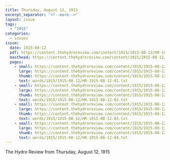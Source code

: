 ```yaml
---
title: Thursday, August 12, 1915
excerpt_separator: "<!--more-->"
layout: issue
tags:
  - "1915"
categories:
  - issues
issue:
  date: 1915-08-12
  pdf: https://content.thehydroreview.com/content/1915/1915-08-12/HR-1915-08-12.pdf
  masthead: https://content.thehydroreview.com/content/1915/1915-08-12/masthead/HR-1915-08-12.jpg
  pages:
    - small: https://content.thehydroreview.com/content/1915/1915-08-12/small/HR-1915-08-12-01.jpg
      large: https://content.thehydroreview.com/content/1915/1915-08-12/large/HR-1915-08-12-01.jpg
      thumb: https://content.thehydroreview.com/content/1915/1915-08-12/thumbnails/HR-1915-08-12-01.jpg
      text: words/1915/1915-08-12/HR-1915-08-12-01.txt
    - small: https://content.thehydroreview.com/content/1915/1915-08-12/small/HR-1915-08-12-02.jpg
      large: https://content.thehydroreview.com/content/1915/1915-08-12/large/HR-1915-08-12-02.jpg
      thumb: https://content.thehydroreview.com/content/1915/1915-08-12/thumbnails/HR-1915-08-12-02.jpg
      text: words/1915/1915-08-12/HR-1915-08-12-02.txt
    - small: https://content.thehydroreview.com/content/1915/1915-08-12/small/HR-1915-08-12-03.jpg
      large: https://content.thehydroreview.com/content/1915/1915-08-12/large/HR-1915-08-12-03.jpg
      thumb: https://content.thehydroreview.com/content/1915/1915-08-12/thumbnails/HR-1915-08-12-03.jpg
      text: words/1915/1915-08-12/HR-1915-08-12-03.txt
    - small: https://content.thehydroreview.com/content/1915/1915-08-12/small/HR-1915-08-12-04.jpg
      large: https://content.thehydroreview.com/content/1915/1915-08-12/large/HR-1915-08-12-04.jpg
      thumb: https://content.thehydroreview.com/content/1915/1915-08-12/thumbnails/HR-1915-08-12-04.jpg
      text: words/1915/1915-08-12/HR-1915-08-12-04.txt
---
```


The Hydro Review from Thursday, August 12, 1915

<!--more-->

